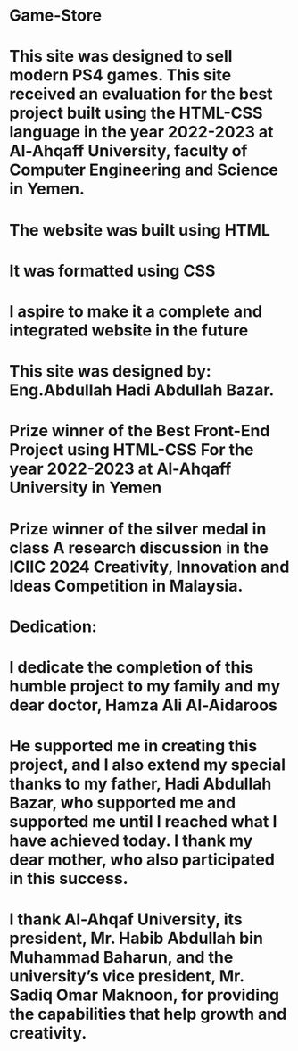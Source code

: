 # Game-Store




# This site was designed to sell modern PS4 games. This site received an evaluation for the best project built using the HTML-CSS language in the year 2022-2023 at Al-Ahqaff University, faculty of Computer Engineering and Science in Yemen.

# The website was built using HTML
# It was formatted using CSS

# I aspire to make it a complete and integrated website in the future

# This site was designed by: Eng.Abdullah Hadi Abdullah Bazar.

# Prize winner of the Best Front-End Project using HTML-CSS For the year 2022-2023 at Al-Ahqaff University in Yemen

# Prize winner of the silver medal in class A research discussion in the ICIIC 2024 Creativity, Innovation and Ideas Competition in Malaysia.

# Dedication:
# I dedicate the completion of this humble project to my family and my dear doctor, Hamza Ali Al-Aidaroos
# He supported me in creating this project, and I also extend my special thanks to my father, Hadi Abdullah Bazar, who supported me and supported me until I reached what I have achieved today. I thank my dear mother, who also participated in this success.
# I thank Al-Ahqaf University, its president, Mr. Habib Abdullah bin Muhammad Baharun, and the university’s vice president, Mr. Sadiq Omar Maknoon, for providing the capabilities that help growth and creativity.
